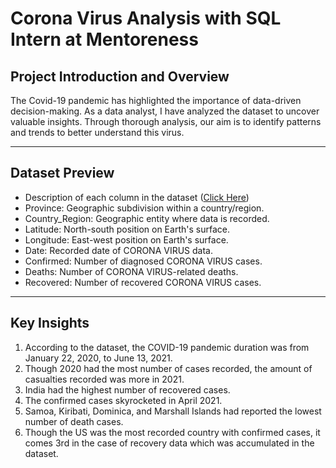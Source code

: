# Corona Virus Analysis with SQL Intern at Mentoreness

## Project Introduction and Overview

The Covid-19 pandemic has highlighted the importance of data-driven decision-making. As a data analyst, I have analyzed the dataset to uncover valuable insights. Through thorough analysis, our aim is to identify patterns and trends to better understand this virus.

-----

## Dataset Preview

- Description of each column in the dataset ([Click Here](https://github.com/JenishJai17/SQL-Corona_Virus-Analysis/blob/main/Corona%20Virus%20Dataset.csv))
- Province: Geographic subdivision within a country/region.
- Country_Region: Geographic entity where data is recorded.
- Latitude: North-south position on Earth's surface.
- Longitude: East-west position on Earth's surface.
- Date: Recorded date of CORONA VIRUS data.
- Confirmed: Number of diagnosed CORONA VIRUS cases.
- Deaths: Number of CORONA VIRUS-related deaths.
- Recovered: Number of recovered CORONA VIRUS cases.

-----

## Key Insights

1. According to the dataset, the COVID-19 pandemic duration was from January 22, 2020, to June 13, 2021.
2. Though 2020 had the most number of cases recorded, the amount of casualties recorded was more in 2021.
3. India had the highest number of recovered cases.
4. The confirmed cases skyrocketed in April 2021.
5. Samoa, Kiribati, Dominica, and Marshall Islands had reported the lowest number of death cases.
6. Though the US was the most recorded country with confirmed cases, it comes 3rd in the case of recovery data which was accumulated in the dataset.
